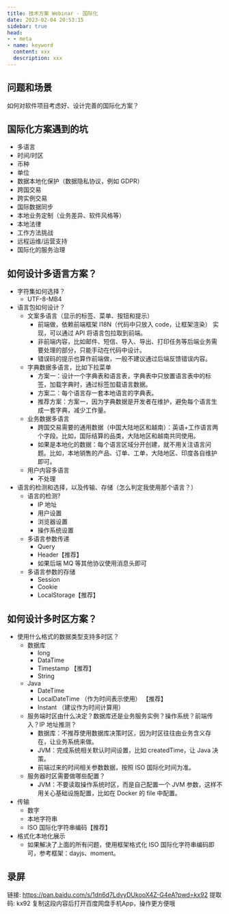 ```yaml
---
title: 技术方案 Webinar - 国际化
date: 2023-02-04 20:53:15
sidebar: true
head:
- - meta
- name: keyword
  content: xxx
  description: xxx
---
```


## 问题和场景

如何对软件项目考虑好、设计完善的国际化方案？

## 国际化方案遇到的坑

- 多语言
- 时间/时区
- 币种
- 单位
- 数据本地化保护（数据隐私协议，例如 GDPR）
- 跨国交易
- 跨实例交易
- 国际数据同步
- 本地业务定制（业务差异、软件风格等）
- 本地法律
- 工作方法挑战
- 远程运维/运营支持
- 国际化的服务治理

## 如何设计多语言方案？

- 字符集如何选择？
  - UTF-8-MB4
- 语言包如何设计？
  - 文案多语言（显示的标签、菜单、按钮和提示）
    - 前端做，依赖前端框架 I18N（代码中只放入 code，让框架渲染） 实现，可以通过 API 将语言包拉取到前端。
    - 非前端内容，比如邮件、短信、导入、导出、打印任务等后端业务需要处理的部分，只能手动在代码中设计。
    - 错误码的提示也算作前端做，一般不建议通过后端反馈错误内容。
  - 字典数据多语言，比如下拉菜单
    - 方案一：设计一个字典表和语言表，字典表中只放置语言表中的标签，加载字典时，通过标签加载语言数据。
    - 方案二：每个语言存一套本地语言的字典表。
    - 推荐方案：方案一，因为字典数据是开发者在维护，避免每个语言生成一套字典，减少工作量。
  - 业务数据多语言
    - 跨国交易需要的通用数据（中国大陆地区和越南）：英语+工作语言两个字段。比如，国际结算的品类，大陆地区和越南共同使用。
    - 如果是本地化的数据：每个语言区域分开创建，就不用关注语言问题。比如，本地销售的产品、订单、工单，大陆地区、印度各自维护即可。
  - 用户内容多语言
    - 不处理
- 语言的检测和选择，以及传输、存储（怎么判定我使用那个语言？）
  - 语言的检测?
    - IP 地址
    - 用户设置
    - 浏览器设置
    - 操作系统设置
  - 多语言参数传递
    - Query
    - Header【推荐】
    - 如果后端 MQ 等其他协议使用消息头即可
  - 多语言参数的存储
    - Session
    - Cookie
    - LocalStorage【推荐】

## 如何设计多时区方案？

- 使用什么格式的数据类型支持多时区？
  - 数据库
    - long
    - DataTime
    - Timestamp 【推荐】
    - String
  - Java
    - DateTime
    - LocalDateTime （作为时间表示使用） 【推荐】
    - Instant （建议作为时间计算用）
  - 服务端时区由什么决定？数据库还是业务服务实例？操作系统？前端传入？IP 地址推测？
    - 数据库：不推荐使用数据库决策时区，因为时区往往由业务含义存在，让业务系统来做。
    - JVM：完成系统相关默认时间设置，比如 createdTime，让 Java 决策。
    - 前端过来的时间相关参数数据，按照 ISO 国际化时间为准。
  - 服务器时区需要做哪些配置？
    - JVM：不要读取操作系统时区，而是自己配置一个 JVM 参数，这样不用关心基础设施配置，比如在 Docker 的 file 中配置。
- 传输
  - 数字
  - 本地字符串
  - ISO 国际化字符串编码【推荐】
- 格式化本地化展示
  - 如果解决了上面的所有问题，使用框架格式化 ISO 国际化字符串编码即可，参考框架：dayjs、moment。

## 录屏

链接: https://pan.baidu.com/s/1dn6d7LdvyDUkooX4Z-G4eA?pwd=kx92 提取码: kx92 复制这段内容后打开百度网盘手机App，操作更方便哦
